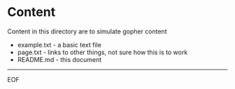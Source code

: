# Content

Content in this directory are to simulate gopher content

* example.txt - a basic text file
* page.txt - links to other things, not sure how this is to work
* README.md - this document

---
EOF
